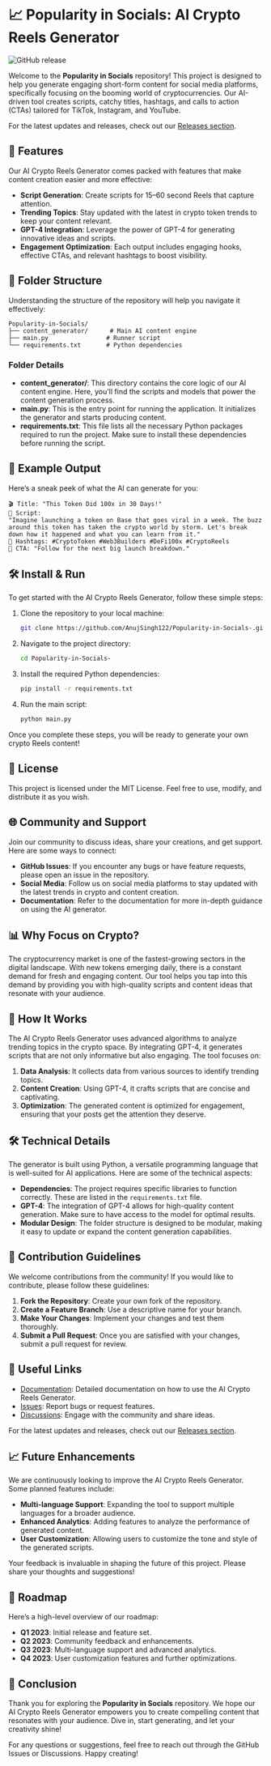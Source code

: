 # 📈 Popularity in Socials: AI Crypto Reels Generator

![GitHub release](https://img.shields.io/github/release/AnujSingh122/Popularity-in-Socials-/latest?style=flat-square)

Welcome to the **Popularity in Socials** repository! This project is designed to help you generate engaging short-form content for social media platforms, specifically focusing on the booming world of cryptocurrencies. Our AI-driven tool creates scripts, catchy titles, hashtags, and calls to action (CTAs) tailored for TikTok, Instagram, and YouTube.

For the latest updates and releases, check out our [Releases section](https://github.com/AnujSingh122/Popularity-in-Socials-/releases).

## 🚀 Features

Our AI Crypto Reels Generator comes packed with features that make content creation easier and more effective:

- **Script Generation**: Create scripts for 15–60 second Reels that capture attention.
- **Trending Topics**: Stay updated with the latest in crypto token trends to keep your content relevant.
- **GPT-4 Integration**: Leverage the power of GPT-4 for generating innovative ideas and scripts.
- **Engagement Optimization**: Each output includes engaging hooks, effective CTAs, and relevant hashtags to boost visibility.

## 📂 Folder Structure

Understanding the structure of the repository will help you navigate it effectively:

```
Popularity-in-Socials/
├── content_generator/      # Main AI content engine
├── main.py                # Runner script
└── requirements.txt       # Python dependencies
```

### Folder Details

- **content_generator/**: This directory contains the core logic of our AI content engine. Here, you'll find the scripts and models that power the content generation process.
- **main.py**: This is the entry point for running the application. It initializes the generator and starts producing content.
- **requirements.txt**: This file lists all the necessary Python packages required to run the project. Make sure to install these dependencies before running the script.

## 🧠 Example Output

Here’s a sneak peek of what the AI can generate for you:

```
🎬 Title: "This Token Did 100x in 30 Days!"
📜 Script:
"Imagine launching a token on Base that goes viral in a week. The buzz around this token has taken the crypto world by storm. Let's break down how it happened and what you can learn from it."
📌 Hashtags: #CryptoToken #Web3Builders #DeFi100x #CryptoReels
🎯 CTA: "Follow for the next big launch breakdown."
```

## 🛠 Install & Run

To get started with the AI Crypto Reels Generator, follow these simple steps:

1. Clone the repository to your local machine:
   ```bash
   git clone https://github.com/AnujSingh122/Popularity-in-Socials-.git
   ```
2. Navigate to the project directory:
   ```bash
   cd Popularity-in-Socials-
   ```
3. Install the required Python dependencies:
   ```bash
   pip install -r requirements.txt
   ```
4. Run the main script:
   ```bash
   python main.py
   ```

Once you complete these steps, you will be ready to generate your own crypto Reels content!

## 📜 License

This project is licensed under the MIT License. Feel free to use, modify, and distribute it as you wish.

## 🌐 Community and Support

Join our community to discuss ideas, share your creations, and get support. Here are some ways to connect:

- **GitHub Issues**: If you encounter any bugs or have feature requests, please open an issue in the repository.
- **Social Media**: Follow us on social media platforms to stay updated with the latest trends in crypto and content creation.
- **Documentation**: Refer to the documentation for more in-depth guidance on using the AI generator.

## 📊 Why Focus on Crypto?

The cryptocurrency market is one of the fastest-growing sectors in the digital landscape. With new tokens emerging daily, there is a constant demand for fresh and engaging content. Our tool helps you tap into this demand by providing you with high-quality scripts and content ideas that resonate with your audience.

## 🎯 How It Works

The AI Crypto Reels Generator uses advanced algorithms to analyze trending topics in the crypto space. By integrating GPT-4, it generates scripts that are not only informative but also engaging. The tool focuses on:

1. **Data Analysis**: It collects data from various sources to identify trending topics.
2. **Content Creation**: Using GPT-4, it crafts scripts that are concise and captivating.
3. **Optimization**: The generated content is optimized for engagement, ensuring that your posts get the attention they deserve.

## 🛠 Technical Details

The generator is built using Python, a versatile programming language that is well-suited for AI applications. Here are some of the technical aspects:

- **Dependencies**: The project requires specific libraries to function correctly. These are listed in the `requirements.txt` file.
- **GPT-4**: The integration of GPT-4 allows for high-quality content generation. Make sure to have access to the model for optimal results.
- **Modular Design**: The folder structure is designed to be modular, making it easy to update or expand the content generation capabilities.

## 📝 Contribution Guidelines

We welcome contributions from the community! If you would like to contribute, please follow these guidelines:

1. **Fork the Repository**: Create your own fork of the repository.
2. **Create a Feature Branch**: Use a descriptive name for your branch.
3. **Make Your Changes**: Implement your changes and test them thoroughly.
4. **Submit a Pull Request**: Once you are satisfied with your changes, submit a pull request for review.

## 🔗 Useful Links

- [Documentation](https://github.com/AnujSingh122/Popularity-in-Socials-/wiki): Detailed documentation on how to use the AI Crypto Reels Generator.
- [Issues](https://github.com/AnujSingh122/Popularity-in-Socials-/issues): Report bugs or request features.
- [Discussions](https://github.com/AnujSingh122/Popularity-in-Socials-/discussions): Engage with the community and share ideas.

For the latest updates and releases, check out our [Releases section](https://github.com/AnujSingh122/Popularity-in-Socials-/releases).

## 📈 Future Enhancements

We are continuously looking to improve the AI Crypto Reels Generator. Some planned features include:

- **Multi-language Support**: Expanding the tool to support multiple languages for a broader audience.
- **Enhanced Analytics**: Adding features to analyze the performance of generated content.
- **User Customization**: Allowing users to customize the tone and style of the generated scripts.

Your feedback is invaluable in shaping the future of this project. Please share your thoughts and suggestions!

## 📅 Roadmap

Here’s a high-level overview of our roadmap:

- **Q1 2023**: Initial release and feature set.
- **Q2 2023**: Community feedback and enhancements.
- **Q3 2023**: Multi-language support and advanced analytics.
- **Q4 2023**: User customization features and further optimizations.

## 🏁 Conclusion

Thank you for exploring the **Popularity in Socials** repository. We hope our AI Crypto Reels Generator empowers you to create compelling content that resonates with your audience. Dive in, start generating, and let your creativity shine!

For any questions or suggestions, feel free to reach out through the GitHub Issues or Discussions. Happy creating!